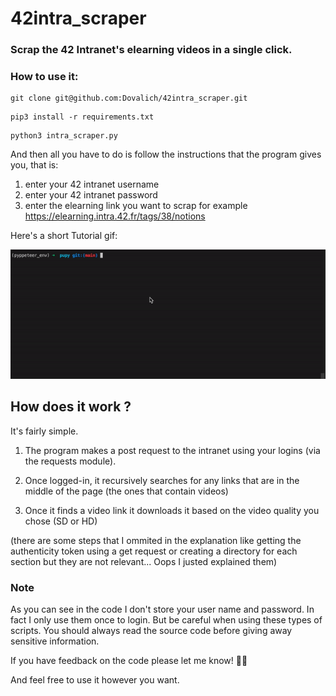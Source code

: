 # 42intra_scraper


### Scrap the 42 Intranet's elearning videos in a single click.


### How to use it:

```
git clone git@github.com:Dovalich/42intra_scraper.git
```
```
pip3 install -r requirements.txt
```
```
python3 intra_scraper.py
```

And then all you have to do is follow the instructions that the program gives you, that is:

1. enter your 42 intranet username
2. enter your 42 intranet password
3. enter the elearning link you want to scrap for example https://elearning.intra.42.fr/tags/38/notions

Here's a short Tutorial gif:

![tutorial_gif](https://github.com/Dovalich/42intra_scraper/blob/main/assets/intra_scraper_tuto.gif)

## How does it work ?

It's fairly simple.

1. The program makes a post request to the intranet using your logins (via the requests module).

2. Once logged-in, it recursively searches for any links that are in the middle of the page (the ones that contain videos)

3. Once it finds a video link it downloads it based on the video quality you chose (SD or HD)

(there are some steps that I ommited in the explanation like getting the authenticity token using a get request or creating a directory for each section but they are not relevant... Oops I justed explained them)

### Note 

As you can see in the code I don't store your user name and password. In fact I only use them once to login. But be careful when using these types of scripts. You should always read the source code before giving away sensitive information.


If you have feedback on the code please let me know! 👨‍🎓

And feel free to use it however you want.
